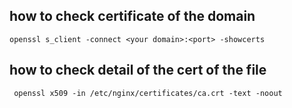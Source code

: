 ## how to check certificate of the domain 
```
openssl s_client -connect <your domain>:<port> -showcerts
```

## how to check detail of the cert of the file 
```
 openssl x509 -in /etc/nginx/certificates/ca.crt -text -noout
```
